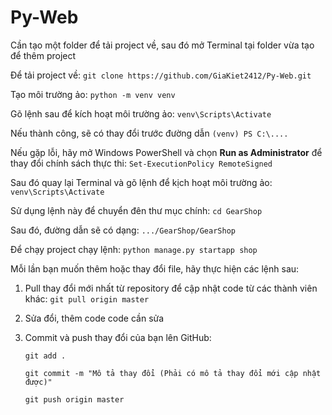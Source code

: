 # Py-Web

Cần tạo một folder để tải project về, sau đó mở Terminal tại folder vừa tạo để thêm project

Để tải project về:
      `git clone https://github.com/GiaKiet2412/Py-Web.git`

Tạo môi trường ảo:
      `python -m venv venv`

Gõ lệnh sau để kích hoạt môi trường ảo:
     `venv\Scripts\Activate`

Nếu thành công, sẽ có thay đổi trước đường dẫn `(venv) PS C:\....`

Nếu gặp lỗi, hãy mở Windows PowerShell và chọn **Run as Administrator** để thay đổi chính sách thực thi:
            `Set-ExecutionPolicy RemoteSigned`
      
Sau đó quay lại Terminal và gõ lệnh để kịch hoạt môi trường ảo:
            `venv\Scripts\Activate`

Sử dụng lệnh này để chuyển đên thư mục chính: 
      `cd GearShop`

Sau đó, đường dẫn sẽ có dạng:
      `.../GearShop/GearShop`

Để chạy project chạy lệnh: `python manage.py startapp shop`

Mỗi lần bạn muốn thêm hoặc thay đổi file, hãy thực hiện các lệnh sau:
1. Pull thay đổi mới nhất từ repository để cập nhật code từ các thành viên khác:
      `git pull origin master`
2. Sửa đổi, thêm code code cần sửa
3. Commit và push thay đổi của bạn lên GitHub:

      `git add .`
   
      `git commit -m "Mô tả thay đổi (Phải có mô tả thay đổi mới cập nhật được)"`
   
      `git push origin master`
